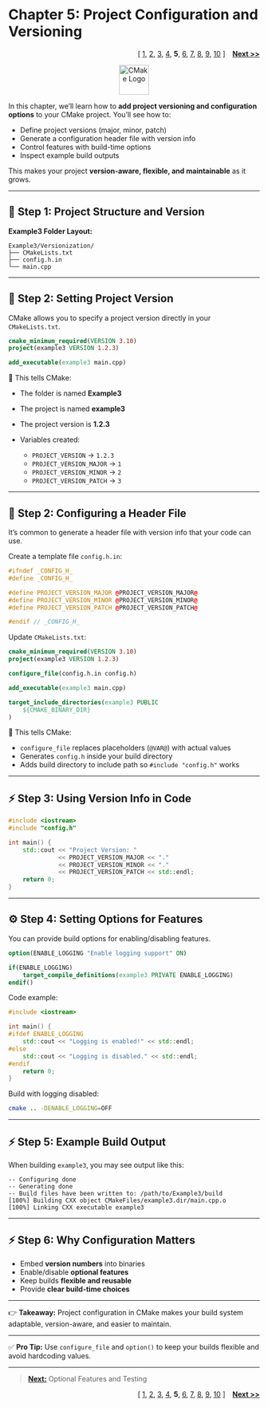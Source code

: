 # Chapter 5: Project Configuration and Versioning
<p align="right">
  [
  <a href="Chapter_1.md">1</a>,
  <a href="Chapter_2.md">2</a>,
  <a href="Chapter_3.md">3</a>,
  <a href="Chapter_4.md">4</a>,
  <b>5</b>,
  <a href="Chapter_6.md">6</a>,
  <a href="Chapter_7.md">7</a>,
  <a href="Chapter_8.md">8</a>,
  <a href="Chapter_9.md">9</a>,
  <a href="Chapter_10.md">10</a>
  ]
  <b>&nbsp;&nbsp;</b>
  <a href="Chapter_6.md"><b>Next >></b></a>
</p>
<p align="center">
  <img src="https://cmake.org/wp-content/uploads/2023/08/CMake-Mark-1.svg" alt="CMake Logo" width="60"/>
</p>

In this chapter, we’ll learn how to **add project versioning and configuration options** to your CMake project. You’ll see how to:

* Define project versions (major, minor, patch)
* Generate a configuration header file with version info
* Control features with build-time options
* Inspect example build outputs

This makes your project **version-aware, flexible, and maintainable** as it grows.

---

## 📂 Step 1: Project Structure and Version

**Example3 Folder Layout:**

```
Example3/Versionization/
├── CMakeLists.txt
├── config.h.in
└── main.cpp
```

---

## 📂 Step 2: Setting Project Version

CMake allows you to specify a project version directly in your `CMakeLists.txt`.

```cmake
cmake_minimum_required(VERSION 3.10)
project(example3 VERSION 1.2.3)

add_executable(example3 main.cpp)
```

📌 This tells CMake:

* The folder is named **Example3**
* The project is named **example3**
* The project version is **1.2.3**
* Variables created:

  * `PROJECT_VERSION` → `1.2.3`
  * `PROJECT_VERSION_MAJOR` → `1`
  * `PROJECT_VERSION_MINOR` → `2`
  * `PROJECT_VERSION_PATCH` → `3`

---

## 📝 Step 2: Configuring a Header File

It’s common to generate a header file with version info that your code can use.

Create a template file `config.h.in`:

```cpp
#ifndef _CONFIG_H_
#define _CONFIG_H_

#define PROJECT_VERSION_MAJOR @PROJECT_VERSION_MAJOR@
#define PROJECT_VERSION_MINOR @PROJECT_VERSION_MINOR@
#define PROJECT_VERSION_PATCH @PROJECT_VERSION_PATCH@

#endif // _CONFIG_H_
```

Update `CMakeLists.txt`:

```cmake
cmake_minimum_required(VERSION 3.10)
project(example3 VERSION 1.2.3)

configure_file(config.h.in config.h)

add_executable(example3 main.cpp)

target_include_directories(example3 PUBLIC
    ${CMAKE_BINARY_DIR}
)
```

📌 This tells CMake:

* `configure_file` replaces placeholders (`@VAR@`) with actual values
* Generates `config.h` inside your build directory
* Adds build directory to include path so `#include "config.h"` works

---

## ⚡ Step 3: Using Version Info in Code

```cpp
#include <iostream>
#include "config.h"

int main() {
    std::cout << "Project Version: "
              << PROJECT_VERSION_MAJOR << "."
              << PROJECT_VERSION_MINOR << "."
              << PROJECT_VERSION_PATCH << std::endl;
    return 0;
}
```

---

## ⚙️ Step 4: Setting Options for Features

You can provide build options for enabling/disabling features.

```cmake
option(ENABLE_LOGGING "Enable logging support" ON)

if(ENABLE_LOGGING)
    target_compile_definitions(example3 PRIVATE ENABLE_LOGGING)
endif()
```

Code example:

```cpp
#include <iostream>

int main() {
#ifdef ENABLE_LOGGING
    std::cout << "Logging is enabled!" << std::endl;
#else
    std::cout << "Logging is disabled." << std::endl;
#endif
    return 0;
}
```

Build with logging disabled:

```bash
cmake .. -DENABLE_LOGGING=OFF
```

---

## ⚡ Step 5: Example Build Output

When building `example3`, you may see output like this:

```
-- Configuring done
-- Generating done
-- Build files have been written to: /path/to/Example3/build
[100%] Building CXX object CMakeFiles/example3.dir/main.cpp.o
[100%] Linking CXX executable example3
```

---

## ⚡ Step 6: Why Configuration Matters

* Embed **version numbers** into binaries
* Enable/disable **optional features**
* Keep builds **flexible and reusable**
* Provide **clear build-time choices**

---

👉 **Takeaway:** Project configuration in CMake makes your build system adaptable, version-aware, and easier to maintain.

---

✅ **Pro Tip:** Use `configure_file` and `option()` to keep your builds flexible and avoid hardcoding values.

---

> [**Next:**](Chapter_6.md) Optional Features and Testing
<p align="right">
  [
  <a href="Chapter_1.md">1</a>,
  <a href="Chapter_2.md">2</a>,
  <a href="Chapter_3.md">3</a>,
  <a href="Chapter_4.md">4</a>,
  <b>5</b>,
  <a href="Chapter_6.md">6</a>,
  <a href="Chapter_7.md">7</a>,
  <a href="Chapter_8.md">8</a>,
  <a href="Chapter_9.md">9</a>,
  <a href="Chapter_10.md">10</a>
  ]
  <b>&nbsp;&nbsp;</b>
  <a href="Chapter_6.md"><b>Next >></b></a>
</p>
